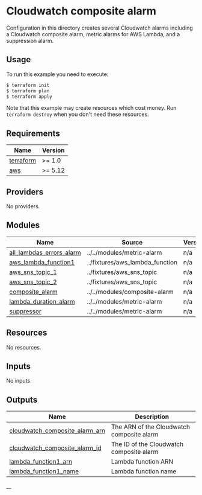 # Cloudwatch composite alarm

Configuration in this directory creates several Cloudwatch alarms including a Cloudwatch composite alarm, metric alarms for AWS Lambda, and a suppression alarm.

## Usage

To run this example you need to execute:

```bash
$ terraform init
$ terraform plan
$ terraform apply
```

Note that this example may create resources which cost money. Run `terraform destroy` when you don't need these resources.

<!-- BEGINNING OF PRE-COMMIT-TERRAFORM DOCS HOOK -->
## Requirements

| Name | Version |
|------|---------|
| <a name="requirement_terraform"></a> [terraform](#requirement\_terraform) | >= 1.0 |
| <a name="requirement_aws"></a> [aws](#requirement\_aws) | >= 5.12 |

## Providers

No providers.

## Modules

| Name | Source | Version |
|------|--------|---------|
| <a name="module_all_lambdas_errors_alarm"></a> [all\_lambdas\_errors\_alarm](#module\_all\_lambdas\_errors\_alarm) | ../../modules/metric-alarm | n/a |
| <a name="module_aws_lambda_function1"></a> [aws\_lambda\_function1](#module\_aws\_lambda\_function1) | ../fixtures/aws_lambda_function | n/a |
| <a name="module_aws_sns_topic_1"></a> [aws\_sns\_topic\_1](#module\_aws\_sns\_topic\_1) | ../fixtures/aws_sns_topic | n/a |
| <a name="module_aws_sns_topic_2"></a> [aws\_sns\_topic\_2](#module\_aws\_sns\_topic\_2) | ../fixtures/aws_sns_topic | n/a |
| <a name="module_composite_alarm"></a> [composite\_alarm](#module\_composite\_alarm) | ../../modules/composite-alarm | n/a |
| <a name="module_lambda_duration_alarm"></a> [lambda\_duration\_alarm](#module\_lambda\_duration\_alarm) | ../../modules/metric-alarm | n/a |
| <a name="module_suppressor"></a> [suppressor](#module\_suppressor) | ../../modules/metric-alarm | n/a |

## Resources

No resources.

## Inputs

No inputs.

## Outputs

| Name | Description |
|------|-------------|
| <a name="output_cloudwatch_composite_alarm_arn"></a> [cloudwatch\_composite\_alarm\_arn](#output\_cloudwatch\_composite\_alarm\_arn) | The ARN of the Cloudwatch composite alarm |
| <a name="output_cloudwatch_composite_alarm_id"></a> [cloudwatch\_composite\_alarm\_id](#output\_cloudwatch\_composite\_alarm\_id) | The ID of the Cloudwatch composite alarm |
| <a name="output_lambda_function1_arn"></a> [lambda\_function1\_arn](#output\_lambda\_function1\_arn) | Lambda function ARN |
| <a name="output_lambda_function1_name"></a> [lambda\_function1\_name](#output\_lambda\_function1\_name) | Lambda function name |
<!-- END OF PRE-COMMIT-TERRAFORM DOCS HOOK -->__
